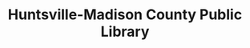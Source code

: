 ---
layout: repo
title: "Huntsville-Madison County Public Library"
id: 10581
permalink: repos/10581/
---